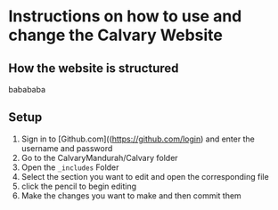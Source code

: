 # Instructions on how to use and change the Calvary Website
## How the website is structured
babababa
## Setup
1. Sign in to [Github.com]((https://github.com/login) and enter the username and password
2. Go to the CalvaryMandurah/Calvary folder 
3. Open the `_includes` Folder 
4. Select the section you want to edit and open the corresponding file
5. click the pencil to begin editing
6. Make the changes you want to make and then commit them 
 
